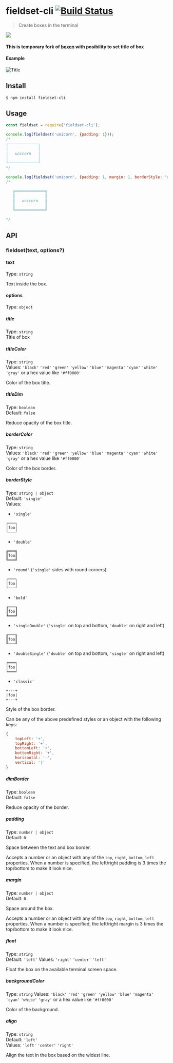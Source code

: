 # fieldset-cli [![Build Status](https://travis-ci.org/horosgrisa/fieldset-cli.svg?branch=master)](https://travis-ci.org/horosgrisa/fieldset-cli)

> Create boxes in the terminal

![](screenshot.png)

#### This is temporary fork of [boxen](https://github.com/sindresorhus/boxen) with posibility to set title of box

#### Example

![Title](./title-of-box.png)

## Install

```
$ npm install fieldset-cli
```


## Usage

```js
const fieldset = require('fieldset-cli');

console.log(fieldset('unicorn', {padding: 1}));
/*
┌─────────────┐
│             │
│   unicorn   │
│             │
└─────────────┘
*/

console.log(fieldset('unicorn', {padding: 1, margin: 1, borderStyle: 'double'}));
/*

   ╔═════════════╗
   ║             ║
   ║   unicorn   ║
   ║             ║
   ╚═════════════╝

*/
```


## API

### fieldset(text, options?)

#### text

Type: `string`

Text inside the box.

#### options

Type: `object`

##### title

Type: `string`<br>
Title of box

##### titleColor

Type: `string`<br>
Values: `'black'` `'red'` `'green'` `'yellow'` `'blue'` `'magenta'` `'cyan'` `'white'` `'gray'` or a hex value like `'#ff0000'`

Color of the box title.

##### titleDim

Type: `boolean`<br>
Default: `false`

Reduce opacity of the box title.

##### borderColor

Type: `string`<br>
Values: `'black'` `'red'` `'green'` `'yellow'` `'blue'` `'magenta'` `'cyan'` `'white'` `'gray'` or a hex value like `'#ff0000'`

Color of the box border.

##### borderStyle

Type: `string | object`<br>
Default: `'single'`<br>
Values:
- `'single'`
```
┌───┐
│foo│
└───┘
```
- `'double'`
```
╔═══╗
║foo║
╚═══╝
```
- `'round'` (`'single'` sides with round corners)
```
╭───╮
│foo│
╰───╯
```
- `'bold'`
```
┏━━━┓
┃foo┃
┗━━━┛
```
- `'singleDouble'` (`'single'` on top and bottom, `'double'` on right and left)
```
╓───╖
║foo║
╙───╜
```
- `'doubleSingle'` (`'double'` on top and bottom, `'single'` on right and left)
```
╒═══╕
│foo│
╘═══╛
```
- `'classic'`
```
+---+
|foo|
+---+
```

Style of the box border.

Can be any of the above predefined styles or an object with the following keys:

```js
{
	topLeft: '+',
	topRight: '+',
	bottomLeft: '+',
	bottomRight: '+',
	horizontal: '-',
	vertical: '|'
}
```

##### dimBorder

Type: `boolean`<br>
Default: `false`

Reduce opacity of the border.

##### padding

Type: `number | object`<br>
Default: `0`

Space between the text and box border.

Accepts a number or an object with any of the `top`, `right`, `bottom`, `left` properties. When a number is specified, the left/right padding is 3 times the top/bottom to make it look nice.

##### margin

Type: `number | object`<br>
Default: `0`

Space around the box.

Accepts a number or an object with any of the `top`, `right`, `bottom`, `left` properties. When a number is specified, the left/right margin is 3 times the top/bottom to make it look nice.

##### float

Type: `string`<br>
Default: `'left'`
Values: `'right'` `'center'` `'left'`<br>

Float the box on the available terminal screen space.

##### backgroundColor

Type: `string`
Values: `'black'` `'red'` `'green'` `'yellow'` `'blue'` `'magenta'` `'cyan'` `'white'` `'gray'` or a hex value like `'#ff0000'`

Color of the background.

##### align

Type: `string`<br>
Default: `'left'`<br>
Values: `'left'` `'center'` `'right'`

Align the text in the box based on the widest line.



